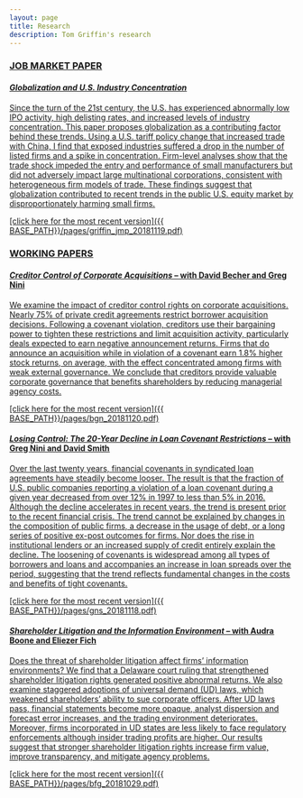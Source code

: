 ```yaml
---
layout: page
title: Research
description: Tom Griffin's research
---
```



### <u>JOB MARKET PAPER<u>

#### *Globalization and U.S. Industry Concentration*
Since the turn of the 21st century, the U.S. has experienced abnormally low IPO activity, high delisting rates, and increased levels of industry concentration. This paper proposes globalization as a contributing factor behind these trends. Using a U.S. tariff policy change that increased trade with China, I find that exposed industries suffered a drop in the number of listed firms and a spike in concentration. Firm-level analyses show that the trade shock impeded the entry and performance of small manufacturers but did not adversely impact large multinational corporations, consistent with heterogeneous firm models of trade. These findings suggest that globalization contributed to recent trends in the public U.S. equity market by disproportionately harming small firms.

[click here for the most recent version]({{ BASE_PATH}}/pages/griffin_jmp_20181119.pdf)


### <u>WORKING PAPERS<u>

#### *Creditor Control of Corporate Acquisitions* – with David Becher and <a href="https://sites.google.com/view/gregnini/home">Greg Nini</a>
We examine the impact of creditor control rights on corporate acquisitions. Nearly 75% of private credit
agreements restrict borrower acquisition decisions. Following a covenant violation, creditors use their
bargaining power to tighten these restrictions and limit acquisition activity, particularly deals expected to
earn negative announcement returns. Firms that do announce an acquisition while in violation of a
covenant earn 1.8% higher stock returns, on average, with the effect concentrated among firms with weak
external governance. We conclude that creditors provide valuable corporate governance that benefits
shareholders by reducing managerial agency costs.

[click here for the most recent version]({{ BASE_PATH}}/pages/bgn_20181120.pdf)



#### *Losing Control: The 20-Year Decline in Loan Covenant Restrictions* – with Greg Nini and David Smith
Over the last twenty years, financial covenants in syndicated loan agreements have steadily become looser. The result is that the fraction of U.S. public companies reporting a violation of a loan covenant during a given year decreased from over 12% in 1997 to less than 5% in 2016. Although the decline accelerates in recent years, the trend is present prior to the recent financial crisis. The trend cannot be explained by changes in the composition of public firms, a decrease in the usage of debt, or a long series of positive ex-post outcomes for firms. Nor does the rise in institutional lenders or an increased supply of credit entirely explain the decline. The loosening of covenants is widespread among all types of borrowers and loans and accompanies an increase in loan spreads over the period, suggesting that the trend reflects fundamental changes in the costs and benefits of tight covenants.

[click here for the most recent version]({{ BASE_PATH}}/pages/gns_20181118.pdf)



#### *Shareholder Litigation and the Information Environment* – with Audra Boone and Eliezer Fich
Does the threat of shareholder litigation affect firms’ information environments? We find that a Delaware court ruling that strengthened shareholder litigation rights generated positive abnormal returns. We also examine staggered adoptions of universal demand (UD) laws, which weakened shareholders’ ability to sue corporate officers. After UD laws pass, financial statements become more opaque, analyst dispersion and forecast error increases, and the trading environment deteriorates. Moreover, firms incorporated in UD states are less likely to face regulatory enforcements although insider trading profits are higher. Our results suggest that stronger shareholder litigation rights increase firm value, improve transparency, and mitigate agency problems.

[click here for the most recent version]({{ BASE_PATH}}/pages/bfg_20181029.pdf)


<!-- Note: this is how to write a comment in HTML. Everything in here won't show up on your webpage.-->

<!--
To increase the size of the title, use fewer # in front of the paper title.
To decrease the size of the title, use more #. 
To remove the italics, remove the * before and after the description
To remove the underline from the title, remove the <u> tags (<u> and </u>)
-->
